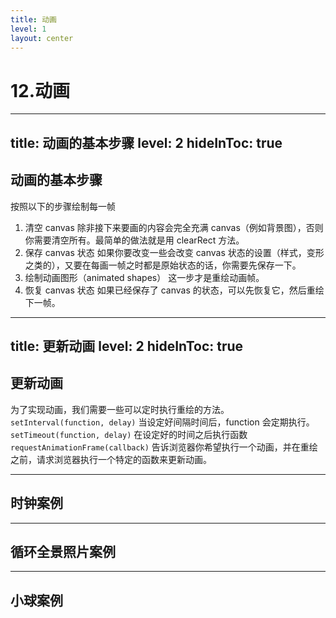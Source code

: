 ```yaml
---
title: 动画
level: 1
layout: center
---
```

# 12.动画

---
title: 动画的基本步骤
level: 2
hideInToc: true
---
## 动画的基本步骤
按照以下的步骤绘制每一帧

1. 清空 canvas 除非接下来要画的内容会完全充满 canvas（例如背景图），否则你需要清空所有。最简单的做法就是用 clearRect 方法。
2. 保存 canvas 状态 如果你要改变一些会改变 canvas 状态的设置（样式，变形之类的），又要在每画一帧之时都是原始状态的话，你需要先保存一下。
3. 绘制动画图形（animated shapes） 这一步才是重绘动画帧。
4. 恢复 canvas 状态 如果已经保存了 canvas 的状态，可以先恢复它，然后重绘下一帧。

---
title: 更新动画
level: 2
hideInToc: true
---

## 更新动画

为了实现动画，我们需要一些可以定时执行重绘的方法。  
`setInterval(function, delay)` 当设定好间隔时间后，function 会定期执行。
`setTimeout(function, delay)` 在设定好的时间之后执行函数  
`requestAnimationFrame(callback)` 告诉浏览器你希望执行一个动画，并在重绘之前，请求浏览器执行一个特定的函数来更新动画。

<v-clicks>

<Demo017AnimationSolarSystem />

</v-clicks>

---

## 时钟案例

<Demo018AnimationsClock />

---

## 循环全景照片案例

<Demo019AnimationsNationalPark />

---

## 小球案例

<Demo020Ball />
